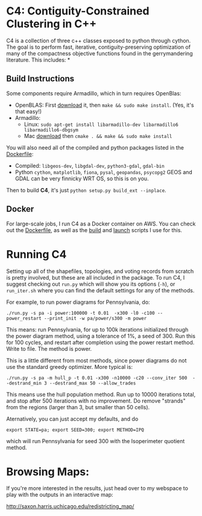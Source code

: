 # C4: Contiguity-Constrained Clustering in C++

C4 is a collection of three c++ classes exposed to python through cython.
The goal is to perform fast, iterative, contiguity-preserving optimization
  of many of the compactness objective functions found in the gerrymandering literature.
This includes:
* 

## Build Instructions

Some components require Armadillo, which in turn requires OpenBlas:
* OpenBLAS: First [download](https://github.com/xianyi/OpenBLAS/zipball/master) it, then `make && sudo make install`.  (Yes, it's that easy!)
* Armadillo:
  * Linux: `sudo apt-get install libarmadillo-dev libarmadillo6 libarmadillo6-dbgsym`
  * Mac [download](http://arma.sourceforge.net/download.html) then `cmake . && make && sudo make install`
  
You will also need all of the compiled and python packages listed in the [Dockerfile](Dockerfile):
* Compiled: `libgeos-dev`, `libgdal-dev`, `python3-gdal`, `gdal-bin`
* Python `cython`, `matplotlib`, `fiona`, `pysal`, `geopandas`, `psycopg2`
GEOS and GDAL can be very finnicky WRT OS, so this is on you.
  
Then to build **C4**, it's just `python setup.py build_ext --inplace`.

## Docker
For large-scale jobs, I run C4 as a Docker container on AWS.  You can check out the [Dockerfile](Dockerfile), as well as the [build](docker_build.sh) and [launch](aws_launch.sh) scripts I use for this.

# Running C4

Setting up all of the shapefiles, topologies, and voting records from scratch is pretty involved, but these are all included in the package.  To run C4, I suggest checking out `run.py` which will show you its options (`-h`), or `run_iter.sh` where you can find the default settings for any of the methods.

For example, to run power diagrams for Pennsylvania, do: 
```
./run.py -s pa -i power:100000 -t 0.01  -x300 -l0 -c100 --power_restart --print_init -w pa/power/s300 -m power
```
This means: run Pennsylvania, for up to 100k iterations initialized through the power diagram method, using a tolerance of 1%, a seed of 300.  Run this for 100 cycles, and restart after completion using the power restart method.  Write to file.  The method is power.

This is a little different from most methods, since power diagrams do not use the standard greedy optimizer.  More typical is:
```
./run.py -s pa -m hull_p -t 0.01 -x300 -n10000 -c20 --conv_iter 500  --destrand_min 3 --destrand_max 50 --allow_trades
```
This means use the hull population method.  Run up to 10000 iterations total, and stop after 500 iterations with no improvement.  Do remove "strands" from the regions (larger than 3, but smaller than 50 cells).

Aternatively, you can just accept my defaults, and do
```
export STATE=pa; export SEED=300; export METHOD=IPQ
```
which will run Pennsylvania for seed 300 with the Isoperimeter quotient method.

# Browsing Maps:

If you're more interested in the results, just head over to my webspace to play with the outputs in an interactive map:

http://saxon.harris.uchicago.edu/redistricting_map/

